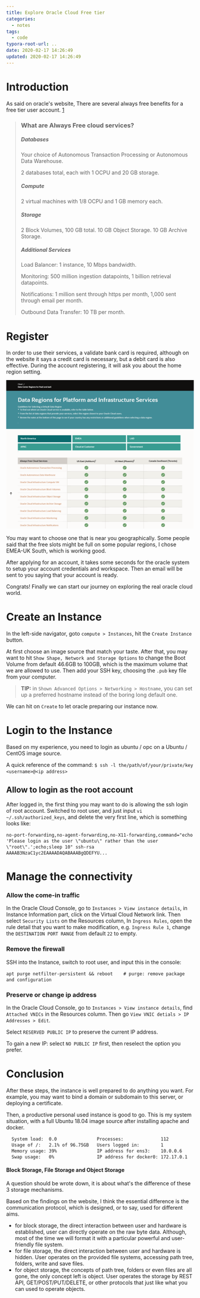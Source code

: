 ```yaml
---
title: Explore Oracle Cloud Free tier
categories:
  - notes
tags:
  - code
typora-root-url: ..
date: 2020-02-17 14:26:49
updated: 2020-02-17 14:26:49
---
```


# Introduction

As said on oracle's website, There are several always free benefits for a free tier user account. [1] 

> ### What are Always Free cloud services?
>
> ##### Databases
>
> Your choice of Autonomous Transaction Processing or Autonomous Data Warehouse. 
>
> 2 databases total, each with 1 OCPU and 20 GB storage.
> 
> ##### Compute
>
> 2 virtual machines with 1/8 OCPU and 1 GB memory each.
> 
> ##### Storage
>
> 2 Block Volumes, 100 GB total. 10 GB Object Storage. 10 GB Archive Storage.
>
> ##### Additional Services
>
> Load Balancer: 1 instance, 10 Mbps bandwidth. 
>
> Monitoring: 500 million ingestion datapoints, 1 billion retrieval datapoints. 
>
> Notifications: 1 million sent through https per month, 1,000 sent through email per month.
>
> Outbound Data Transfer: 10 TB per month.

# Register

In order to use their services, a validate bank card is required, although on the website it says a credit card is necessary, but a 
debit card is also effective. During the account registering, it will ask you about the home region setting.

[![Oracle Region Overview][image-1]](https://www.oracle.com/cloud/data-regions.html)

You may want to choose one that is near you geographically. 
Some people said that the free slots might be full on some popular regions,
I chose EMEA-UK South, which is working good.

After applying for an account, it takes some seconds for the oracle system to setup your account credentials and workspace.
Then an email will be sent to you saying that your account is ready.

Congrats! Finally we can start our journey on exploring the real oracle cloud world.

# Create an Instance

In the left-side navigator, goto `compute > Instances`, hit the `Create Instance` button.

At first choose an image source that match your taste. After that, you may want to hit `Show Shape, Network and Storage Options`
 to change the Boot Volume from default 46.6GB to 100GB, which is the maximum volume that we are allowed to use. 
Then add your SSH key, choosing the `.pub` key file from your computer.

> **TIP:** in `Shown Advanced Options > Networking > Hostname`, you can set up a preferred hostname instead of the boring long default one. 

We can hit on `Create` to let oracle preparing our instance now.

# Login to the Instance

Based on my experience, you need to login as ubuntu / opc on a Ubuntu / CentOS image source.

A quick reference of the command: `$ ssh -l the/path/of/your/private/key <username>@<ip address>` 
 
## Allow to login as the root account

After logged in, the first thing you may want to do is allowing the ssh login of root account.
Switched to root user, and just input `vi ~/.ssh/authorized_keys`, and delete the very first line, which is something looks like:

```text
no-port-forwarding,no-agent-forwarding,no-X11-forwarding,command="echo 'Please login as the user \"ubuntu\" rather than the user \"root\".';echo;sleep 10" ssh-rsa AAAAB3NzaC1yc2EAAAADAQABAAABgQDEFYU...
```

# Manage the connectivity

### Allow the come-in traffic

In the Oracle Cloud Console, go to `Instances > View instance details`, in Instance Information part, click on the Virtual Cloud Network link.
Then select `Security Lists` on the Resources column, 
In `Ingress Rules`, open the rule detail that you want to make modification, e.g. `Ingress Rule 1`, change the `DESTINATION PORT RANGE` from default `22` to empty.  

### Remove the firewall

SSH into the Instance, switch to root user, and input this in the console:
```shell script
apt purge netfilter-persistent && reboot    # purge: remove package and configuration
```

### Preserve or change ip address

In the Oracle Cloud Console, go to `Instances > View instance details`, find `Attached VNICs` in
the Resources column. Then go `View VNIC detials > IP Addresses > Edit`.

Select `RESERVED PUBLIC IP` to preserve the current IP address.

To gain a new IP: select `NO PUBLIC IP` first, then reselect the option you prefer.

# Conclusion

After these steps, the instance is well prepared to do anything you want. 
For example, you may want to bind a domain or subdomain to this server, or deploying a certificate.

Then, a productive personal used instance is good to go.
This is my system situation, with a full Ubuntu 18.04 image source after installing apache and docker.

```text
  System load:  0.0               Processes:              112
  Usage of /:   2.1% of 96.75GB   Users logged in:        1
  Memory usage: 39%               IP address for ens3:    10.0.0.6
  Swap usage:   0%                IP address for docker0: 172.17.0.1
```

#### Block Storage, File Storage and Object Storage
A question should be wrote down, it is about what's the difference of these
3 storage mechanisms.

Based on the findings on the website, I think the essential difference is the communication protocol,
which is designed, or to say, used for different aims.

- for block storage, the direct interaction between user and hardware is established, user can directly operate on the raw byte data. 
Although, most of the time we will format it with a particular powerful and user-friendly file system.
- for file storage, the direct interaction between user and hardware is hidden. User operates on the provided file systems, accessing
path tree, folders, write and save files.
- for object storage, the concepts of path tree, folders or even files are all gone, the only concept left is object. User operates
the storage by REST API, GET/POST/PUT/DELETE, or other protocols that just like what you can used to operate objects.



[1]: https://www.oracle.com/ie/cloud/free/#always-free
[image-1]: /images/oracle-region.png
